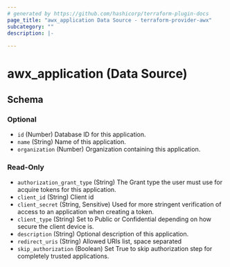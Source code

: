```yaml
---
# generated by https://github.com/hashicorp/terraform-plugin-docs
page_title: "awx_application Data Source - terraform-provider-awx"
subcategory: ""
description: |-
  
---
```


# awx_application (Data Source)





<!-- schema generated by tfplugindocs -->
## Schema

### Optional

- `id` (Number) Database ID for this application.
- `name` (String) Name of this application.
- `organization` (Number) Organization containing this application.

### Read-Only

- `authorization_grant_type` (String) The Grant type the user must use for acquire tokens for this application.
- `client_id` (String) Client id
- `client_secret` (String, Sensitive) Used for more stringent verification of access to an application when creating a token.
- `client_type` (String) Set to Public or Confidential depending on how secure the client device is.
- `description` (String) Optional description of this application.
- `redirect_uris` (String) Allowed URIs list, space separated
- `skip_authorization` (Boolean) Set True to skip authorization step for completely trusted applications.


